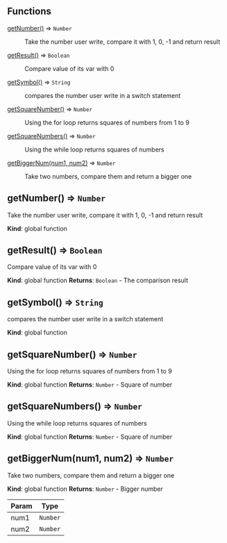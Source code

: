 ﻿## Functions

<dl>
<dt><a href="#getNumber">getNumber()</a> ⇒ <code>Number</code></dt>
<dd><p>Take the number user write, compare it with 1, 0, -1 and return result</p>
</dd>
<dt><a href="#getResult">getResult()</a> ⇒ <code>Boolean</code></dt>
<dd><p>Compare value of its var with 0</p>
</dd>
<dt><a href="#getSymbol">getSymbol()</a> ⇒ <code>String</code></dt>
<dd><p>compares the number user write in a switch statement</p>
</dd>
<dt><a href="#getSquareNumber">getSquareNumber()</a> ⇒ <code>Number</code></dt>
<dd><p>Using the for loop returns squares of numbers from 1 to 9</p>
</dd>
<dt><a href="#getSquareNumbers">getSquareNumbers()</a> ⇒ <code>Number</code></dt>
<dd><p>Using the while loop returns squares of numbers</p>
</dd>
<dt><a href="#getBiggerNum">getBiggerNum(num1, num2)</a> ⇒ <code>Number</code></dt>
<dd><p>Take two numbers, compare them and return a bigger one</p>
</dd>
</dl>

<a name="getNumber"></a>

## getNumber() ⇒ <code>Number</code>
Take the number user write, compare it with 1, 0, -1 and return result

**Kind**: global function
<a name="getResult"></a>

## getResult() ⇒ <code>Boolean</code>
Compare value of its var with 0

**Kind**: global function
**Returns**: <code>Boolean</code> - The comparison result
<a name="getSymbol"></a>

## getSymbol() ⇒ <code>String</code>
compares the number user write in a switch statement

**Kind**: global function
<a name="getSquareNumber"></a>

## getSquareNumber() ⇒ <code>Number</code>
Using the for loop returns squares of numbers from 1 to 9

**Kind**: global function
**Returns**: <code>Number</code> - Square of number
<a name="getSquareNumbers"></a>

## getSquareNumbers() ⇒ <code>Number</code>
Using the while loop returns squares of numbers

**Kind**: global function
**Returns**: <code>Number</code> - Square of number
<a name="getBiggerNum"></a>

## getBiggerNum(num1, num2) ⇒ <code>Number</code>
Take two numbers, compare them and return a bigger one

**Kind**: global function
**Returns**: <code>Number</code> - Bigger number

| Param | Type |
| --- | --- |
| num1 | <code>Number</code> |
| num2 | <code>Number</code> |
